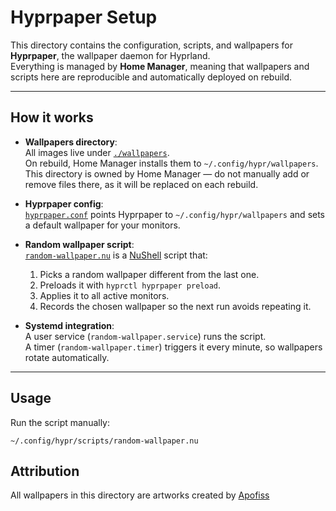 # Hyprpaper Setup

This directory contains the configuration, scripts, and wallpapers for **Hyprpaper**, the wallpaper daemon for Hyprland.  
Everything is managed by **Home Manager**, meaning that wallpapers and scripts here are reproducible and automatically deployed on rebuild.

---

## How it works

- **Wallpapers directory**:  
  All images live under [`./wallpapers`](./wallpapers).  
  On rebuild, Home Manager installs them to `~/.config/hypr/wallpapers`.  
  This directory is owned by Home Manager — do not manually add or remove files there, as it will be replaced on each rebuild.

- **Hyprpaper config**:  
  [`hyprpaper.conf`](./default.nix) points Hyprpaper to `~/.config/hypr/wallpapers` and sets a default wallpaper for your monitors.

- **Random wallpaper script**:  
  [`random-wallpaper.nu`](./scripts/random-wallpaper.nu) is a [NuShell](https://www.nushell.sh/) script that:
  1. Picks a random wallpaper different from the last one.  
  2. Preloads it with `hyprctl hyprpaper preload`.  
  3. Applies it to all active monitors.  
  4. Records the chosen wallpaper so the next run avoids repeating it.  

- **Systemd integration**:  
  A user service (`random-wallpaper.service`) runs the script.  
  A timer (`random-wallpaper.timer`) triggers it every minute, so wallpapers rotate automatically.

---

## Usage

Run the script manually:

```console
~/.config/hypr/scripts/random-wallpaper.nu
```

## Attribution

All wallpapers in this directory are artworks created by [Apofiss](https://www.deviantart.com/apofiss)
